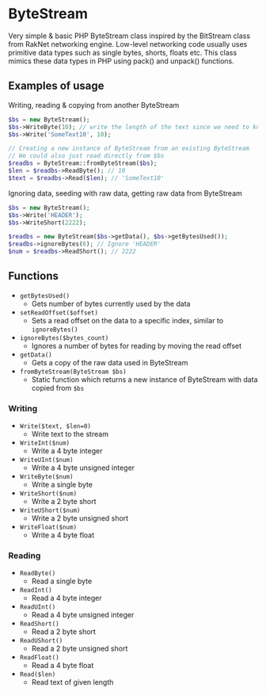 # ByteStream

Very simple & basic PHP ByteStream class inspired by the BitStream class from RakNet networking engine.
Low-level networking code usually uses primitive data types such as single bytes, shorts, floats etc.
This class mimics these data types in PHP using pack() and unpack() functions.

## Examples of usage
Writing, reading & copying from another ByteStream
```php
$bs = new ByteStream();
$bs->WriteByte(10); // write the length of the text since we need to know the length before reading
$bs->Write('SomeText10', 10);

// Creating a new instance of ByteStream from an existing ByteStream
// We could also just read directly from $bs
$readbs = ByteStream::fromByteStream($bs);
$len = $readbs->ReadByte(); // 10
$text = $readbs->Read($len); // 'SomeText10'
```

Ignoring data, seeding with raw data, getting raw data from ByteStream
```php
$bs = new ByteStream();
$bs->Write('HEADER');
$bs->WriteShort(2222);

$readbs = new ByteStream($bs->getData(), $bs->getBytesUsed());
$readbs->ignoreBytes(6); // Ignore 'HEADER'
$num = $readbs->ReadShort(); // 2222
```

## Functions
* `getBytesUsed()`
  * Gets number of bytes currently used by the data
* `setReadOffset($offset)`
  * Sets a read offset on the data to a specific index, similar to `ignoreBytes()`
* `ignoreBytes($bytes_count)`
  * Ignores a number of bytes for reading by moving the read offset
* `getData()`
  * Gets a copy of the raw data used in ByteStream
* `fromByteStream(ByteStream $bs)`
  * Static function which returns a new instance of ByteStream with data copied from `$bs`

### Writing
* `Write($text, $len=0)`
  * Write text to the stream
* `WriteInt($num)`
  * Write a 4 byte integer
* `WriteUInt($num)`
  * Write a 4 byte unsigned integer
* `WriteByte($num)`
  * Write a single byte
* `WriteShort($num)`
  * Write a 2  byte short
* `WriteUShort($num)`
  * Write a 2 byte unsigned short
* `WriteFloat($num)`
  * Write a 4 byte float

### Reading
* `ReadByte()`
  * Read a single byte
* `ReadInt()`
  * Read a 4 byte integer
* `ReadUInt()`
  * Read a 4 byte unsigned integer
* `ReadShort()`
  * Read a 2 byte short
* `ReadUShort()`
  * Read a 2 byte unsigned short
* `ReadFloat()`
  * Read a 4 byte float
* `Read($len)`
  * Read text of given length